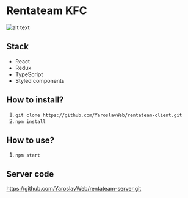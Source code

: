# Rentateam KFC

![alt text](https://i.ibb.co/2WQGN12/Screenshot-2.png)

## Stack

- React
- Redux
- TypeScript
- Styled components

## How to install?

1. `git clone https://github.com/YaroslavWeb/rentateam-client.git`
2. `npm install`

## How to use?

1. `npm start`

## Server code
https://github.com/YaroslavWeb/rentateam-server.git
